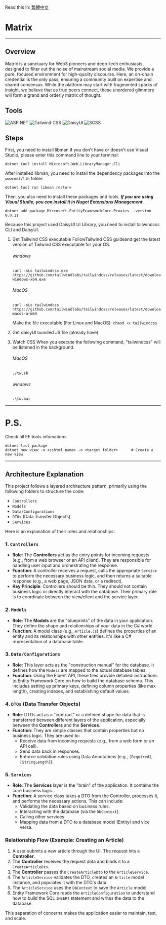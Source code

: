 Read this in: [繁體中文](README.zh-TW.md)

# Matrix
---

## Overview
Matrix is a sanctuary for Web3 pioneers and deep-tech enthusiasts, designed to filter out the noise of mainstream social media. We provide a pure, focused environment for high-quality discourse. Here, an on-chain credential is the only pass, ensuring a community built on expertise and shared consensus. While the platform may start with fragmented sparks of insight, we believe that as true peers connect, these unordered glimmers will form a grand and orderly matrix of thought.

## Tools
![ASP.NET](https://img.shields.io/badge/ASP.NET-512BD4?style=for-the-badge&logo=dotnet&logoColor=white) ![Tailwind CSS](https://img.shields.io/badge/Tailwind_CSS-38B2AC?style=for-the-badge&logo=tailwind-css&logoColor=white) ![DaisyUI](https://img.shields.io/badge/daisyui-5A0EF8?style=for-the-badge&logo=daisyui&logoColor=white) ![SCSS](https://img.shields.io/badge/SCSS-CC6699?style=for-the-badge&logo=sass&logoColor=white)


## Steps
First, you need to install libman if you don't have or doesn't use Visual Studio, please enter this command line to your terminal:
```
dotnet tool install Microsoft.Web.LibraryManager.Cli
```
After installed libman, you need to install the dependency packages into the `wwwroot/lib` folder.
```
dotnet tool run libman restore
```
Then, you also need to install these packages and tools.
<i><b>If you are using Visual Studio, you can install it in Nuget Extensions Management.</b></i>
```
dotnet add package Microsoft.EntityFrameworkCore.Proxies --version 8.0.11
```
Because this project used DaisyUI UI Library, you need to install tailwindcss CLI and DaisyUI.<br>

  1. Get Tailwind CSS executable
  FollowTailwind CSS guideand get the latest version of Tailwind CSS executable for your OS.

      ###### windows
      ```
      curl -sLo tailwindcss.exe https://github.com/tailwindlabs/tailwindcss/releases/latest/download/tailwindcss-windows-x64.exe
      ```
      ###### MacOS
      ```
      curl -sLo tailwindcss https://github.com/tailwindlabs/tailwindcss/releases/latest/download/tailwindcss-macos-arm64
      ```
      Make the file executable (For Linux and MacOS): `chmod +x tailwindcss`

  2. Get daisyUI bundled JS file (already have)
  3. Watch CSS
      When you execute the following command, "tailwindcss" will be listened in the background.
      ###### MacOS
      ```
      ./tw.sh
      ```
      ###### windows
      ```
      .\tw.bat
      ```

---
# P.S.

Check all EF tools infomations
```
dotnet list package
dotnet new view -n <cshtml name> -o <target folder>      # Create a new view 
```

---
## Architecture Explanation

This project follows a layered architecture pattern, primarily using the following folders to structure the code:

*   `Controllers`
*   `Models`
*   `Data/Configurations`
*   `DTOs` (Data Transfer Objects)
*   `Services`

Here is an explanation of their roles and relationships:

### 1. `Controllers`

*   **Role**: The **Controllers** act as the entry points for incoming requests (e.g., from a web browser or an API client). They are responsible for handling user input and orchestrating the response.
*   **Function**: A controller receives a request, calls the appropriate `Service` to perform the necessary business logic, and then returns a suitable response (e.g., a web page, JSON data, or a redirect).
*   **Key Principle**: Controllers should be thin. They should not contain business logic or directly interact with the database. Their primary role is to coordinate between the view/client and the service layer.

### 2. `Models`

*   **Role**: The **Models** are the "blueprints" of the data in your application. They define the shape and relationships of your data in the C# world.
*   **Function**: A model class (e.g., `Article.cs`) defines the properties of an entity and its relationships with other entities. It's like a C# representation of a database table.

### 3. `Data/Configurations`

*   **Role**: This layer acts as the "construction manual" for the database. It defines how the `Models` are mapped to the actual database tables.
*   **Function**: Using the Fluent API, these files provide detailed instructions to Entity Framework Core on how to build the database schema. This includes setting up primary keys, defining column properties (like max length), creating indexes, and establishing default values.

### 4. `DTOs` (Data Transfer Objects)

*   **Role**: DTOs act as a "contract" or a defined shape for data that is transferred between different layers of the application, especially between the **Controllers** and the **Services**.
*   **Function**: They are simple classes that contain properties but no business logic. They are used to:
    *   Receive data from incoming requests (e.g., from a web form or an API call).
    *   Send data back in responses.
    *   Enforce validation rules using Data Annotations (e.g., `[Required]`, `[StringLength]`).

### 5. `Services`

*   **Role**: The **Services** layer is the "brain" of the application. It contains the core business logic.
*   **Function**: A service class takes a DTO from the Controller, processes it, and performs the necessary actions. This can include:
    *   Validating the data based on business rules.
    *   Interacting with the database (via the `DbContext`).
    *   Calling other services.
    *   Mapping data from a DTO to a database model (Entity) and vice versa.

### Relationship Flow (Example: Creating an Article)

1.  A user submits a new article through the UI. The request hits a **Controller**.
2.  The **Controller** receives the request data and binds it to a `CreateArticleDto`.
3.  The **Controller** passes the `CreateArticleDto` to the `ArticleService`.
4.  The `ArticleService` validates the DTO, creates an `Article` model instance, and populates it with the DTO's data.
5.  The `ArticleService` uses the `DbContext` to save the `Article` model.
6.  Entity Framework Core reads the `ArticleConfiguration` to understand how to build the SQL `INSERT` statement and writes the data to the database.

This separation of concerns makes the application easier to maintain, test, and scale.
